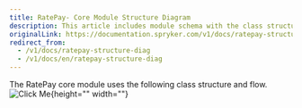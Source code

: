 ```yaml
---
title: RatePay- Core Module Structure Diagram
description: This article includes module schema with the class structure and flow.
originalLink: https://documentation.spryker.com/v1/docs/ratepay-structure-diag
redirect_from:
  - /v1/docs/ratepay-structure-diag
  - /v1/docs/en/ratepay-structure-diag
---
```


The RatePay core module uses the following class structure and flow.
![Click Me](https://spryker.s3.eu-central-1.amazonaws.com/docs/Technology+Partners/Payment+Partners/Ratepay/ratepay_core_module_structure.png){height="" width=""}
